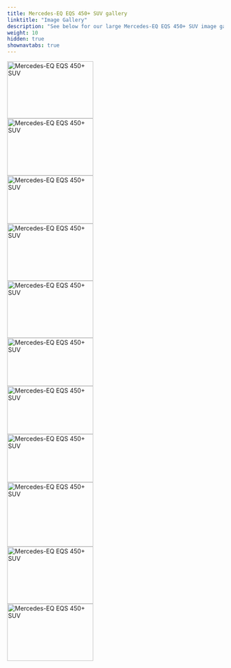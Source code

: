 ```yaml
---
title: Mercedes-EQ EQS 450+ SUV gallery
linktitle: "Image Gallery"
description: "See below for our large Mercedes-EQ EQS 450+ SUV image gallery. Click pictures for high-resolution versions."
weight: 10
hidden: true
shownavtabs: true
---
```

<!-- markdownlint-disable MD033 -->
<object type="image/svg+xml" data="../modelnavigation.svg"></object>
<div class="pswp-gallery pswp-grid-container" id ="my-gallery">
<div class="pswp-grid-item">
<a href="https://media.evkx.net/multimedia/models/mercedes/eqs_suv/eqs_450plus_suv/exterior_1.jpg"
data-pswp-src="https://media.evkx.net/multimedia/models/mercedes/eqs_suv/eqs_450plus_suv/exterior_1.jpg"
data-pswp-width="3000"
data-pswp-height="1999" 
target="_blank">
<img src="https://media.evkx.net/multimedia/models/mercedes/eqs_suv/eqs_450plus_suv/exterior_1_xst.jpg" alt="Mercedes-EQ EQS 450+ SUV" width="200px" height="133px" />
</a>
</div>
<div class="pswp-grid-item">
<a href="https://media.evkx.net/multimedia/models/mercedes/eqs_suv/eqs_450plus_suv/exterior_2.jpg"
data-pswp-src="https://media.evkx.net/multimedia/models/mercedes/eqs_suv/eqs_450plus_suv/exterior_2.jpg"
data-pswp-width="3000"
data-pswp-height="1999" 
target="_blank">
<img src="https://media.evkx.net/multimedia/models/mercedes/eqs_suv/eqs_450plus_suv/exterior_2_xst.jpg" alt="Mercedes-EQ EQS 450+ SUV" width="200px" height="133px" />
</a>
</div>
<div class="pswp-grid-item">
<a href="https://media.evkx.net/multimedia/models/mercedes/eqs_suv/eqs_450plus_suv/frontseats_1.jpg"
data-pswp-src="https://media.evkx.net/multimedia/models/mercedes/eqs_suv/eqs_450plus_suv/frontseats_1.jpg"
data-pswp-width="3000"
data-pswp-height="1687" 
target="_blank">
<img src="https://media.evkx.net/multimedia/models/mercedes/eqs_suv/eqs_450plus_suv/frontseats_1_xst.jpg" alt="Mercedes-EQ EQS 450+ SUV" width="200px" height="112px" />
</a>
</div>
<div class="pswp-grid-item">
<a href="https://media.evkx.net/multimedia/models/mercedes/eqs_suv/eqs_450plus_suv/headlight_1.jpg"
data-pswp-src="https://media.evkx.net/multimedia/models/mercedes/eqs_suv/eqs_450plus_suv/headlight_1.jpg"
data-pswp-width="3000"
data-pswp-height="2000" 
target="_blank">
<img src="https://media.evkx.net/multimedia/models/mercedes/eqs_suv/eqs_450plus_suv/headlight_1_xst.jpg" alt="Mercedes-EQ EQS 450+ SUV" width="200px" height="133px" />
</a>
</div>
<div class="pswp-grid-item">
<a href="https://media.evkx.net/multimedia/models/mercedes/eqs_suv/eqs_450plus_suv/main_1.jpg"
data-pswp-src="https://media.evkx.net/multimedia/models/mercedes/eqs_suv/eqs_450plus_suv/main_1.jpg"
data-pswp-width="3000"
data-pswp-height="1999" 
target="_blank">
<img src="https://media.evkx.net/multimedia/models/mercedes/eqs_suv/eqs_450plus_suv/main_1_xst.jpg" alt="Mercedes-EQ EQS 450+ SUV" width="200px" height="133px" />
</a>
</div>
<div class="pswp-grid-item">
<a href="https://media.evkx.net/multimedia/models/mercedes/eqs_suv/eqs_450plus_suv/screens_1.jpg"
data-pswp-src="https://media.evkx.net/multimedia/models/mercedes/eqs_suv/eqs_450plus_suv/screens_1.jpg"
data-pswp-width="3000"
data-pswp-height="1687" 
target="_blank">
<img src="https://media.evkx.net/multimedia/models/mercedes/eqs_suv/eqs_450plus_suv/screens_1_xst.jpg" alt="Mercedes-EQ EQS 450+ SUV" width="200px" height="112px" />
</a>
</div>
<div class="pswp-grid-item">
<a href="https://media.evkx.net/multimedia/models/mercedes/eqs_suv/eqs_450plus_suv/screens_2.jpg"
data-pswp-src="https://media.evkx.net/multimedia/models/mercedes/eqs_suv/eqs_450plus_suv/screens_2.jpg"
data-pswp-width="3000"
data-pswp-height="1687" 
target="_blank">
<img src="https://media.evkx.net/multimedia/models/mercedes/eqs_suv/eqs_450plus_suv/screens_2_xst.jpg" alt="Mercedes-EQ EQS 450+ SUV" width="200px" height="112px" />
</a>
</div>
<div class="pswp-grid-item">
<a href="https://media.evkx.net/multimedia/models/mercedes/eqs_suv/eqs_450plus_suv/screens_3.jpg"
data-pswp-src="https://media.evkx.net/multimedia/models/mercedes/eqs_suv/eqs_450plus_suv/screens_3.jpg"
data-pswp-width="3000"
data-pswp-height="1687" 
target="_blank">
<img src="https://media.evkx.net/multimedia/models/mercedes/eqs_suv/eqs_450plus_suv/screens_3_xst.jpg" alt="Mercedes-EQ EQS 450+ SUV" width="200px" height="112px" />
</a>
</div>
<div class="pswp-grid-item">
<a href="https://media.evkx.net/multimedia/models/mercedes/eqs_suv/eqs_450plus_suv/secondrowseats_1.jpg"
data-pswp-src="https://media.evkx.net/multimedia/models/mercedes/eqs_suv/eqs_450plus_suv/secondrowseats_1.jpg"
data-pswp-width="3000"
data-pswp-height="2250" 
target="_blank">
<img src="https://media.evkx.net/multimedia/models/mercedes/eqs_suv/eqs_450plus_suv/secondrowseats_1_xst.jpg" alt="Mercedes-EQ EQS 450+ SUV" width="200px" height="150px" />
</a>
</div>
<div class="pswp-grid-item">
<a href="https://media.evkx.net/multimedia/models/mercedes/eqs_suv/eqs_450plus_suv/thirdrowseats_1.jpg"
data-pswp-src="https://media.evkx.net/multimedia/models/mercedes/eqs_suv/eqs_450plus_suv/thirdrowseats_1.jpg"
data-pswp-width="3000"
data-pswp-height="2001" 
target="_blank">
<img src="https://media.evkx.net/multimedia/models/mercedes/eqs_suv/eqs_450plus_suv/thirdrowseats_1_xst.jpg" alt="Mercedes-EQ EQS 450+ SUV" width="200px" height="133px" />
</a>
</div>
<div class="pswp-grid-item">
<a href="https://media.evkx.net/multimedia/models/mercedes/eqs_suv/eqs_450plus_suv/trunk_1.jpg"
data-pswp-src="https://media.evkx.net/multimedia/models/mercedes/eqs_suv/eqs_450plus_suv/trunk_1.jpg"
data-pswp-width="3000"
data-pswp-height="1999" 
target="_blank">
<img src="https://media.evkx.net/multimedia/models/mercedes/eqs_suv/eqs_450plus_suv/trunk_1_xst.jpg" alt="Mercedes-EQ EQS 450+ SUV" width="200px" height="133px" />
</a>
</div>
</div>
<script type="module">
  import PhotoSwipeLightbox from '/js/photoswipe-lightbox.esm.js';
    const lightbox = new PhotoSwipeLightbox({
       gallery: '#my-gallery',
        children: 'a',
        pswpModule: () => import('/js/photoswipe.esm.js')
    });
lightbox.init();
</script>
